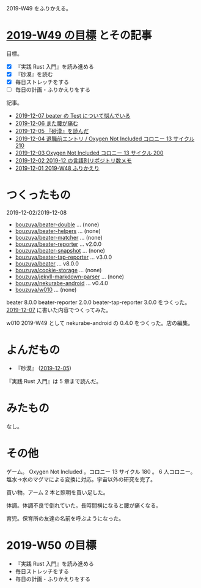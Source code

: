 2019-W49 をふりかえる。

# [2019-W49 の目標][2019-12-01] とその記事

目標。

- [x] 『実践 Rust 入門』を読み進める
- [x] 『砂漠』を読む
- [x] 毎日ストレッチをする
- [ ] 毎日の計画・ふりかえりをする

記事。

- [2019-12-07 beater の Test について悩んでいる][2019-12-07]
- [2019-12-06 また腰が痛む][2019-12-06]
- [2019-12-05 『砂漠』を読んだ][2019-12-05]
- [2019-12-04 退職前エントリ / Oxygen Not Included コロニー 13 サイクル 210][2019-12-04]
- [2019-12-03 Oxygen Not Included コロニー 13 サイクル 200][2019-12-03]
- [2019-12-02 2019-12 の言語別リポジトリ数メモ][2019-12-02]
- [2019-12-01 2019-W48 ふりかえり][2019-12-01]

# つくったもの

2019-12-02/2019-12-08

- [bouzuya/beater-double][] ... (none)
- [bouzuya/beater-helpers][] ... (none)
- [bouzuya/beater-matcher][] ... (none)
- [bouzuya/beater-reporter][] ... v2.0.0
- [bouzuya/beater-snapshot][] ... (none)
- [bouzuya/beater-tap-reporter][] ... v3.0.0
- [bouzuya/beater][] ... v8.0.0
- [bouzuya/cookie-storage][] ... (none)
- [bouzuya/jekyll-markdown-parser][] ... (none)
- [bouzuya/nekurabe-android][] ... v0.4.0
- [bouzuya/w010][] ... (none)

beater 8.0.0 beater-reporter 2.0.0 beater-tap-reporter 3.0.0 をつくった。 [2019-12-07][] に書いた内容でつくってみた。

w010 2019-W49 として nekurabe-android の 0.4.0 をつくった。店の編集。

# よんだもの

- 『砂漠』 ([2019-12-05][])

『実践 Rust 入門』は 5 章まで読んだ。

# みたもの

なし。

# その他

ゲーム。 Oxygen Not Included 。コロニー 13 サイクル 180 。 6 人コロニー。塩水→水のマグマによる変換に対応。宇宙以外の研究を完了。

買い物。アーム 2 本と照明を買い足した。

体調。体調不良で倒れていた。長時間横になると腰が痛くなる。

育児。保育所の友達の名前を呼ぶようになった。

# 2019-W50 の目標

- 『実践 Rust 入門』を読み進める
- 毎日ストレッチをする
- 毎日の計画・ふりかえりをする

[2019-12-01]: https://blog.bouzuya.net/2019/12/01/
[2019-12-02]: https://blog.bouzuya.net/2019/12/02/
[2019-12-03]: https://blog.bouzuya.net/2019/12/03/
[2019-12-04]: https://blog.bouzuya.net/2019/12/04/
[2019-12-05]: https://blog.bouzuya.net/2019/12/05/
[2019-12-06]: https://blog.bouzuya.net/2019/12/06/
[2019-12-07]: https://blog.bouzuya.net/2019/12/07/
[bouzuya/beater-double]: https://github.com/bouzuya/beater-double
[bouzuya/beater-helpers]: https://github.com/bouzuya/beater-helpers
[bouzuya/beater-matcher]: https://github.com/bouzuya/beater-matcher
[bouzuya/beater-reporter]: https://github.com/bouzuya/beater-reporter
[bouzuya/beater-snapshot]: https://github.com/bouzuya/beater-snapshot
[bouzuya/beater-tap-reporter]: https://github.com/bouzuya/beater-tap-reporter
[bouzuya/beater]: https://github.com/bouzuya/beater
[bouzuya/cookie-storage]: https://github.com/bouzuya/cookie-storage
[bouzuya/jekyll-markdown-parser]: https://github.com/bouzuya/jekyll-markdown-parser
[bouzuya/nekurabe-android]: https://github.com/bouzuya/nekurabe-android
[bouzuya/w010]: https://github.com/bouzuya/w010
